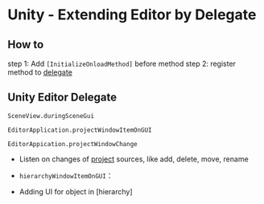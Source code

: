 # Unity - Extending Editor by Delegate

## How to 

step 1: Add `[InitializeOnloadMethod]` before method
step 2: register method to [delegate](csharp-delegate.md) 

## Unity Editor Delegate 

`SceneView.duringSceneGui`

`EditorApplication.projectWindowItemOnGUI`

`EditorAppication.projectWindowChange`

- Listen on changes of [project](unity-editor-project-window.md) sources, like add, delete, move, rename

- `hierarchyWindowItemOnGUI`：

- Adding UI for object in [hierarchy]
